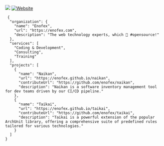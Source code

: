 ![](https://img.shields.io/badge/Welcome%20to-Enofex-blue)
[![Website](https://img.shields.io/badge/https://-enofex.com-blue.svg)](https://enofex.com/)
```
 {
  "organization": {
    "name": "Enofex",
    "url": "https://enofex.com",
    "description": "The web technology experts, which 💙 #opensource!"
  },
  "services": [
    "Coding & Development",
    "Consulting",
    "Training"
  ],
  "projects": [
    {
      "name": "Naikan",
      "url": "https://enofex.github.io/naikan",
      "contributeUrl": "https://github.com/enofex/naikan",
      "description": "Naikan is a software inventory management tool for dev teams driven by our CI/CD pipeline."
    },
    {
      "name": "Taikai",
      "url": "https://enofex.github.io/taikai",
      "contributeUrl": "https://github.com/enofex/taikai",
      "description": "Taikai is a powerful extension of the popular ArchUnit library, offering a comprehensive suite of predefined rules tailored for various technologies."
    }
  ]
}
```
